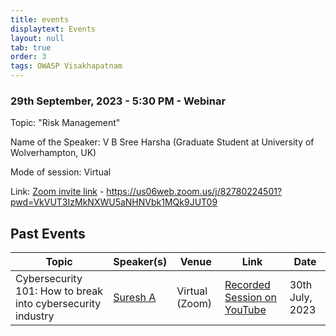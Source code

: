 ```yaml
---
title: events
displaytext: Events
layout: null
tab: true
order: 3
tags: OWASP Visakhapatnam
---
```

### 29th September, 2023 - 5:30 PM - Webinar
Topic: "Risk Management"

Name of the Speaker: V B Sree Harsha (Graduate Student at University of Wolverhampton, UK)

Mode of session: Virtual

Link: [Zoom invite link](https://us06web.zoom.us/j/82780224501?pwd=VkVUT3IzMkNXWU5aNHNVbk1MQk9JUT09) - https://us06web.zoom.us/j/82780224501?pwd=VkVUT3IzMkNXWU5aNHNVbk1MQk9JUT09

## Past Events
| Topic | Speaker(s) | Venue | Link | Date |
| --- | --- | --- | --- | --- |
| Cybersecurity 101: How to break into cybersecurity industry | [Suresh A](https://www.linkedin.com/in/suresh-a-948641149/) | Virtual (Zoom) | [Recorded Session on YouTube](https://www.youtube.com/watch?v=AZo9gN4QSIY) | 30th July, 2023 |
